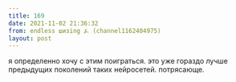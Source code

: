 ```yaml
---
title: 169
date: 2021-11-02 21:36:32
from: endless шизing ⍼ (channel1162404975)
layout: post
---
```


я определенно хочу с этим поиграться. это уже гораздо лучше предыдущих поколений таких нейросетей. потрясающе.

